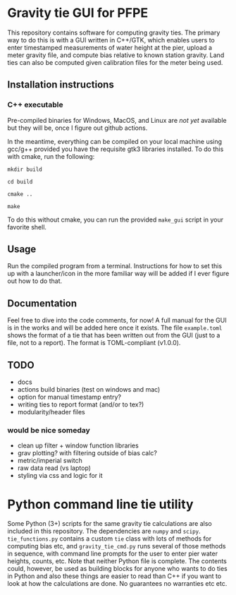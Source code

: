 # Gravity tie GUI for PFPE
This repository contains software for computing gravity ties. The primary way to do this is with a GUI written in C++/GTK, which enables users to enter timestamped measurements of water height at the pier, upload a meter gravity file, and compute bias relative to known station gravity. Land ties can also be computed given calibration files for the meter being used.

## Installation instructions
### C++ executable
Pre-compiled binaries for Windows, MacOS, and Linux are *not yet* available but they will be, once I figure out github actions.

In the meantime, everything can be compiled on your local machine using gcc/g++ provided you have the requisite gtk3 libraries installed. To do this with cmake, run the following:

`mkdir build`

`cd build`

`cmake ..`

`make`

To do this without cmake, you can run the provided `make_gui` script in your favorite shell.

## Usage
Run the compiled program from a terminal. Instructions for how to set this up with a launcher/icon in the more familiar way will be added if I ever figure out how to do that.

## Documentation
Feel free to dive into the code comments, for now! A full manual for the GUI is in the works and will be added here once it exists.
The file `example.toml` shows the format of a tie that has been written out from the GUI (just to a file, not to a report). The format is TOML-compliant (v1.0.0). 

## TODO
- docs
- actions build binaries (test on windows and mac)
- option for manual timestamp entry?
- writing ties to report format (and/or to tex?)
- modularity/header files

### would be nice someday
- clean up filter + window function libraries
- grav plotting? with filtering outside of bias calc?
- metric/imperial switch
- raw data read (vs laptop)
- styling via css and logic for it

# Python command line tie utility
Some Python (3+) scripts for the same gravity tie calculations are also included in this repository. The dependencies are `numpy` and `scipy`. `tie_functions.py` contains a custom `tie` class with lots of methods for computing bias etc, and `gravity_tie_cmd.py` runs several of those methods in sequence, with command line prompts for the user to enter pier water heights, counts, etc. Note that neither Python file is complete. The contents could, however, be used as building blocks for anyone who wants to do ties in Python and also these things are easier to read than C++ if you want to look at how the calculations are done. No guarantees no warranties etc etc.
